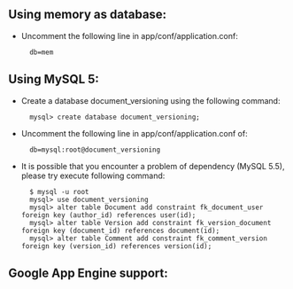 Using memory as database:
---------
* Uncomment the following line in app/conf/application.conf: 
	
		db=mem

Using MySQL 5:
---------
* Create a database document_versioning using the following command:
	
		mysql> create database document_versioning;

* Uncomment the following line in app/conf/application.conf of:
	
		db=mysql:root@document_versioning
		
* It is possible that you encounter a problem of dependency (MySQL 5.5), please try execute following command:
		
		$ mysql -u root
		mysql> use document_versioning
		mysql> alter table Document add constraint fk_document_user foreign key (author_id) references user(id);
		mysql> alter table Version add constraint fk_version_document foreign key (document_id) references document(id);
		mysql> alter table Comment add constraint fk_comment_version foreign key (version_id) references version(id);

Google App Engine support:
---------
